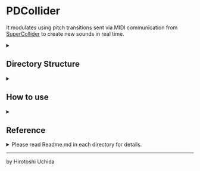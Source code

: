 <h1>PDCollider</h1>

<p>
  It modulates using pitch transitions sent via MIDI communication from 
  <a href="https://supercollider.github.io/">SuperCollider</a> to create new sounds in real time.
</p>

<details>
  <summary></summary>
  <p>
    <img src="https://uchida16104.github.io/SYNTHEGRATION/PDCollider/ScreenCapture/PureData.png" alt="PureData Screen Capture" />
  </p>
  <p>
    <img src="https://uchida16104.github.io/SYNTHEGRATION/PDCollider/ScreenCapture/SuperCollider.png" alt="SuperCollider Screen Capture" />
  </p>
</details>

<h2>Directory Structure</h2>

<details>
  <summary></summary>
  <pre>
PDCollider
|-- Readme.md
|-- Receive
|   |-- PureData.pd
|-- ScreenCapture
|   |-- PureData.png
|   |-- SuperCollider.png
|-- Send
    |-- SuperCollider.sc

4 directories, 5 files
  </pre>
</details>

<h2>How to use</h2>

<details>
  <summary></summary>
  <ol>
    <li>
      It's recommended to install:
      <ul>
        <li><a href="https://puredata.info/downloads">PureData</a></li>
        <li><a href="https://supercollider.github.io/downloads.html">SuperCollider</a></li>
      </ul>
    </li>
    <li>
      Open <a href="https://uchida16104.github.io/SYNTHEGRATION/PDCollider/Send/SuperCollider.sc">SuperCollider.sc</a> on 
      <a href="https://supercollider.github.io/">SuperCollider</a>.
    </li>
    <li>
      Evaluate <a href="https://uchida16104.github.io/SYNTHEGRATION/PDCollider/Send/SuperCollider.sc">SuperCollider.sc</a> on 
      <a href="https://supercollider.github.io/">SuperCollider</a>.
    </li>
    <li>
      Open <a href="https://uchida16104.github.io/SYNTHEGRATION/PDCollider/Receive/PureData.pd">PureData.pd</a> on 
      <a href="https://puredata.info/">PureData</a>.
    </li>
    <li>
      Run <a href="https://uchida16104.github.io/SYNTHEGRATION/PDCollider/Receive/PureData.pd">PureData.pd</a> on 
      <a href="https://puredata.info/">PureData</a>.
    </li>
    <li>
      Click the x button of the respective application if you want to stop playing.
    </li>
    <li>
      Then, it stops all processes.
    </li>
  </ol>
</details>

<h2>Reference</h2>

<details>
  <summary>
    Please read Readme.md in each directory for details.
  </summary>
  <table>
    <thead>
      <tr>
        <th>Detail</th>
        <th>GitHub</th>
        <th>GitHub Pages</th>
      </tr>
    </thead>
    <tbody>
      <tr>
        <td>SYNTHEGRATION</td>
        <td><a href="https://github.com/Uchida16104/SYNTHEGRATION/tree/main/Readme.md">LINK</a></td>
        <td><a href="https://uchida16104.github.io/SYNTHEGRATION/">LINK</a></td>
      </tr>
      <tr>
        <td>MIDIGLOBAL</td>
        <td><a href="https://github.com/Uchida16104/SYNTHEGRATION/tree/main/MIDIGLOBAL/Readme.md">LINK</a></td>
        <td><a href="https://uchida16104.github.io/SYNTHEGRATION/MIDIGLOBAL">LINK</a></td>
      </tr>
      <tr>
        <td>PDCollider</td>
        <td><a href="https://github.com/Uchida16104/SYNTHEGRATION/tree/main/PDCollider/Readme.md">LINK</a></td>
        <td><a href="https://uchida16104.github.io/SYNTHEGRATION/PDCollider">LINK</a></td>
      </tr>
      <tr>
        <td>SonicProcessing</td>
        <td><a href="https://github.com/Uchida16104/SYNTHEGRATION/tree/main/SonicProcessing/Readme.md">LINK</a></td>
        <td><a href="https://uchida16104.github.io/SYNTHEGRATION/SonicProcessing">LINK</a></td>
      </tr>
      <tr>
        <td>oscIanniX</td>
        <td><a href="https://github.com/Uchida16104/SYNTHEGRATION/tree/main/oscIanniX/Readme.md">LINK</a></td>
        <td><a href="https://uchida16104.github.io/SYNTHEGRATION/oscIanniX">LINK</a></td>
      </tr>
    </tbody>
  </table>
</details>

<hr />
<p>by Hirotoshi Uchida</p>
